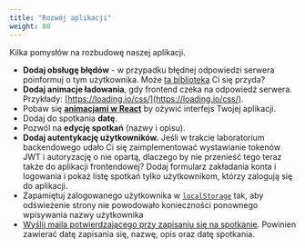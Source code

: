 ```yaml
---
title: "Rozwój aplikacji"
weight: 80
---
```


Kilka pomysłów na rozbudowę naszej aplikacji.
* **Dodaj obsługę błędów** - w przypadku błędnej odpowiedzi serwera poinformuj o tym użytkownika. Może [ta biblioteka](https://fkhadra.github.io/react-toastify/introduction/) Ci się przyda?
* **Dodaj animacje ładowania**, gdy frontend czeka na odpowiedź serwera. Przykłady: [https://loading.io/css/](https://loading.io/css/).
* Pobaw się [**animacjami w React**](https://github.com/pmndrs/react-spring) by ożywić
  interfejs Twojej aplikacji.
* Dodaj do spotkania **datę**.
* Pozwól na **edycję spotkań** (nazwy i opisu).
* **Dodaj autentykację użytkowników.** Jeśli w trakcie laboratorium backendowego udało Ci się zaimplementować wystawianie
  tokenów
  JWT i autoryzację o nie opartą, dlaczego by nie przenieść tego teraz także do aplikacji
  frontendowej? Dodaj formularz zakładania konta i logowania i pokaż listę spotkań
  tylko użytkownikom, którzy zalogują się do aplikacji.
* Zapamiętuj zalogowanego użytkownika
  w [`localStorage`](https://developer.mozilla.org/en-US/docs/Web/API/Window/localStorage)
  tak, aby odświeżenie strony nie powodowało konieczności ponownego wpisywania nazwy użytkownika
* [Wyślij maila potwierdzającego przy zapisaniu się na spotkanie](http://www.baeldung.com/spring-email).
  Powinien zawierać datę zapisania się, nazwę, opis oraz datę spotkania.
